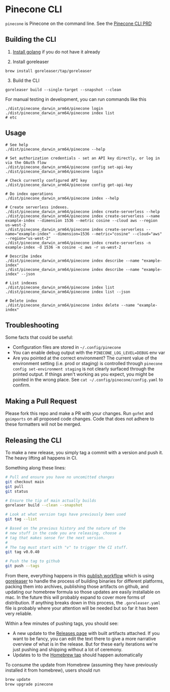 # Pinecone CLI

`pinecone` is Pinecone on the command line. See the [Pinecone CLI PRD](https://www.notion.so/PRD-Pinecone-CLI-59fda5da83bc4e3a8593b74056914cd1?pm=c)

## Building the CLI

1. [Install golang](https://go.dev/doc/install) if you do not have it already

2. Install goreleaser

```
brew install goreleaser/tap/goreleaser
```

3. Build the CLI

```
goreleaser build --single-target --snapshot --clean
```

For manual testing in development, you can run commands like this

```shell
./dist/pinecone_darwin_arm64/pinecone login
./dist/pinecone_darwin_arm64/pinecone index list
# etc
```

## Usage

```shell
# See help
./dist/pinecone_darwin_arm64/pinecone --help

# Set authorization credentials - set an API key directly, or log in via the OAuth flow
./dist/pinecone_darwin_arm64/pinecone config set-api-key
./dist/pinecone_darwin_arm64/pinecone login

# Check currently configured API key
./dist/pinecone_darwin_arm64/pinecone config get-api-key

# Do index operations
./dist/pinecone_darwin_arm64/pinecone index --help

# Create serverless indexes.
./dist/pinecone_darwin_arm64/pinecone index create-serverless --help
./dist/pinecone_darwin_arm64/pinecone index create-serverless --name example-index --dimension 1536 --metric cosine --cloud aws --region us-west-2
./dist/pinecone_darwin_arm64/pinecone index create-serverless --name="example-index" --dimension=1536 --metric="cosine" --cloud="aws" --region="us-west-2"
./dist/pinecone_darwin_arm64/pinecone index create-serverless -n example-index -d 1536 -m cosine -c aws -r us-west-2

# Describe index
./dist/pinecone_darwin_arm64/pinecone index describe --name "example-index"
./dist/pinecone_darwin_arm64/pinecone index describe --name "example-index" --json

# List indexes
./dist/pinecone_darwin_arm64/pinecone index list
./dist/pinecone_darwin_arm64/pinecone index list --json

# Delete index
./dist/pinecone_darwin_arm64/pinecone index delete --name "example-index"
```

## Troubleshooting

Some facts that could be useful:

- Configuration files are stored in `~/.config/pinecone`
- You can enable debug output with the `PINECONE_LOG_LEVEL=DEBUG` env var
- Are you pointed at the correct environment? The current value of the environment setting (i.e. prod or staging) is controlled through `pinecone config set-environment staging` is not clearly surfaced through the printed output. If things aren't working as you expect, you might be pointed in the wrong place. See `cat ~/.config/pinecone/config.yaml` to confirm.

## Making a Pull Request
Please fork this repo and make a PR with your changes. Run `gofmt` and `goimports` on all proposed
code changes. Code that does not adhere to these formatters will not be merged.

## Releasing the CLI

To make a new release, you simply tag a commit with a version and push it. The heavy lifting all happens in CI.

Something along these lines:

```sh
# Pull and ensure you have no uncomitted changes
git checkout main
git pull
git status

# Ensure the tip of main actually builds
gorelaser build --clean --snapshot

# Look at what version tags have previously been used
git tag --list

# Based on the previous history and the nature of the 
# new stuff in the code you are releasing, choose a 
# tag that makes sense for the next version.
#
# The tag must start with "v" to trigger the CI stuff.
git tag v0.0.40

# Push the tag to github
git push --tags
```

From there, everything happens in this [publish workflow](https://github.com/pinecone-io/cli/actions/workflows/publish.yaml) which is using [goreleaser](https://goreleaser.com/) to handle the process of building binaries for different platforms, packing them into archives, publishing those artifacts on github, and updating our homebrew formula so those updates are easily installable on mac. In the future this will probably expand to cover more forms of distribution. If anything breaks down in this process, the `.goreleaser.yaml` file is probably where your attention will be needed but so far it has been very reliable.

Within a few minutes of pushing tags, you should see:
- A new update to the [Releases page](https://github.com/pinecone-io/cli/releases) with built artifacts attached. If you want to be fancy, you can edit the text there to give a more narrative overview of what is in the release. But for these early iterations we're just pushing and shipping without a lot of ceremony.
- Updates to to the [Homebrew tap](https://github.com/pinecone-io/homebrew-tap) should happen automatically

To consume the update from Homebrew (assuming they have previously installed it from homebrew), users should run

```sh
brew update
brew upgrade pinecone
```